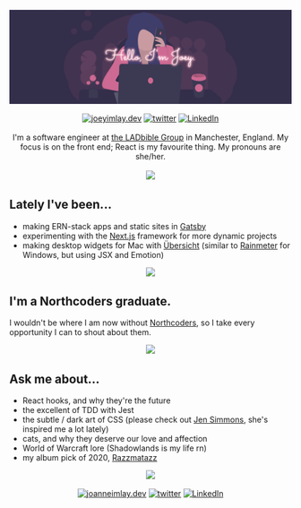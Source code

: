 ![Hello, I'm Joey.](https://github.com/dentednerd/dentednerd/blob/master/githubHeader.png)

<p align="center">
  <a href="https://joeyimlay.dev"><img src="https://img.icons8.com/bubbles/96/000000/domain.png" alt="joeyimlay.dev"/></a>
  <a href="https://twitter.com/dentednerd"><img src="https://img.icons8.com/bubbles/96/000000/twitter-circled.png" alt="twitter"/></a>
  <a href="https://www.linkedin.com/in/joanne-imlay-4a7a7056/"><img src="https://img.icons8.com/bubbles/96/000000/linkedin.png" alt="LinkedIn"/></a><br /><br />
  I'm a software engineer at <a href="https://ladbiblegroup.com">the LADbible Group</a> in Manchester, England. My focus is on the front end; React is my favourite thing. My pronouns are she/her.<br /><br />
  <img src="https://github-readme-stats.vercel.app/api?username=dentednerd&count_private=true&show_icons=true&hide_border=true&hide=contribs,issues&bg_color=332e4a&text_color=ffffff&title_color=ff7dab" />
</p>

## Lately I've been...

- making ERN-stack apps and static sites in [Gatsby](https://gatsbyjs.org)
- experimenting with the [Next.js](https://nextjs.org/) framework for more dynamic projects
- making desktop widgets for Mac with [Übersicht](https://tracesof.net/uebersicht/) (similar to [Rainmeter](https://www.rainmeter.net/) for Windows, but using JSX and Emotion)

<p align="center">
  <img src="https://media.giphy.com/media/rY93u9tQbybks/giphy.gif" />
</p>

## I'm a Northcoders graduate.

I wouldn't be where I am now without [Northcoders](https://northcoders.com/), so I take every opportunity I can to shout about them.

<p align="center">
  <img src="https://media.giphy.com/media/l2JhAfyOeGGhmxC2Q/giphy.gif" />
</p>

## Ask me about...

- React hooks, and why they're the future
- the excellent of TDD with Jest
- the subtle / dark art of CSS (please check out [Jen Simmons](https://jensimmons.com/), she's inspired me a lot lately)
- cats, and why they deserve our love and affection
- World of Warcraft lore (Shadowlands is my life rn)
- my album pick of 2020, [Razzmatazz](https://open.spotify.com/album/7q8hYYZgsIQCXibLzwiPll?si=th5FF_4YRhud354kjnV7SA)

<p align="center">
  <img src="https://media.giphy.com/media/SvL95Rx00xZm7XrG2t/giphy.gif" />
</p>

<p align="center">
  <a href="https://joanneimlay.dev"><img src="https://img.icons8.com/bubbles/96/000000/domain.png" alt="joanneimlay.dev"/></a>
  <a href="https://twitter.com/dentednerd"><img src="https://img.icons8.com/bubbles/96/000000/twitter-circled.png" alt="twitter"/></a>
  <a href="https://www.linkedin.com/in/joanne-imlay-4a7a7056/"><img src="https://img.icons8.com/bubbles/96/000000/linkedin.png" alt="LinkedIn"/></a>
</p>

<!--
**dentednerd/dentednerd** is a ✨ _special_ ✨ repository because its `README.md` (this file) appears on your GitHub profile.

Here are some ideas to get you started:

- 🔭 I’m currently working on ...
- 🌱 I’m currently learning ...
- 👯 I’m looking to collaborate on ...
- 🤔 I’m looking for help with ...
- 💬 Ask me about ...
- 📫 How to reach me: ...
- 😄 Pronouns: ...
- ⚡ Fun fact: ...
-->
